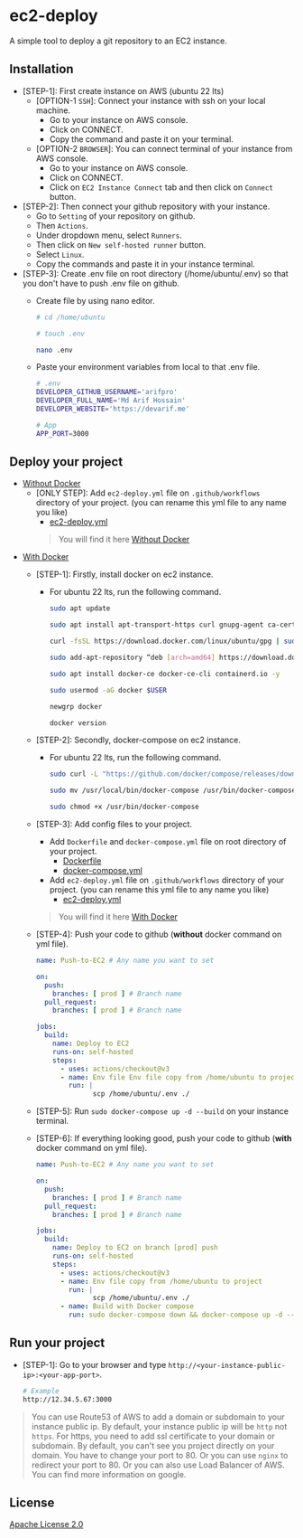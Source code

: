 # ec2-deploy

A simple tool to deploy a git repository to an EC2 instance.

## Installation

- [STEP-1]: First create instance on AWS (ubuntu 22 lts)
  - [OPTION-1 `SSH`]: Connect your instance with ssh on your local machine.
    - Go to your instance on AWS console.
    - Click on CONNECT.
    - Copy the command and paste it on your terminal.
  - [OPTION-2 `BROWSER`]: You can connect terminal of your instance from AWS console.
    - Go to your instance on AWS console.
    - Click on CONNECT.
    - Click on `EC2 Instance Connect` tab and then click on `Connect` button.
- [STEP-2]: Then connect your github repository with your instance.
  - Go to `Setting` of your repository on github.
  - Then `Actions`.
  - Under dropdown menu, select `Runners`.
  - Then click on `New self-hosted runner` button.
  - Select `Linux`.
  - Copy the commands and paste it in your instance terminal.
- [STEP-3]: Create .env file on root directory (/home/ubuntu/.env) so that you don't have to push .env file on github.
  - Create file by using nano editor.

    ```sh
    # cd /home/ubuntu

    # touch .env

    nano .env
    ```

  - Paste your environment variables from local to that .env file.

    ```sh
    # .env
    DEVELOPER_GITHUB_USERNAME='arifpro'
    DEVELOPER_FULL_NAME='Md Arif Hossain'
    DEVELOPER_WEBSITE='https://devarif.me'

    # App
    APP_PORT=3000
    ```

## Deploy your project

<!-- - [Without Docker](./without%20docker) -->
- [Without Docker](https://github.com/arifpro/ec2-deploy/tree/main/without%20docker)
  - [ONLY STEP]: Add `ec2-deploy.yml` file on `.github/workflows` directory of your project. (you can rename this yml file to any name you like)
      <!-- - [ec2-deploy.yml](./without%20docker/.github/workflows/ec2-deploy.yml) -->
    - [ec2-deploy.yml](https://github.com/arifpro/ec2-deploy/tree/main/without%20docker/.github/workflows/ec2-deploy.yml)
    > You will find it here [Without Docker](./without%20docker)
<!-- - [With Docker](./with%20docker) -->
- [With Docker](https://github.com/arifpro/ec2-deploy/tree/main/with%20docker)
  - [STEP-1]: Firstly, install docker on ec2 instance.
    - For ubuntu 22 lts, run the following command.

      ```sh
      sudo apt update

      sudo apt install apt-transport-https curl gnupg-agent ca-certificates software-properties-common -y

      curl -fsSL https://download.docker.com/linux/ubuntu/gpg | sudo apt-key add -
      
      sudo add-apt-repository “deb [arch=amd64] https://download.docker.com/linux/ubuntu focal stable”
      
      sudo apt install docker-ce docker-ce-cli containerd.io -y
      
      sudo usermod -aG docker $USER
      
      newgrp docker
      
      docker version
      ```

  - [STEP-2]: Secondly, docker-compose on ec2 instance.

    - For ubuntu 22 lts, run the following command.

      ```sh
      sudo curl -L "https://github.com/docker/compose/releases/download/1.26.0/docker-compose-$(uname -s)-$(uname -m)"  -o /usr/local/bin/docker-compose

      sudo mv /usr/local/bin/docker-compose /usr/bin/docker-compose

      sudo chmod +x /usr/bin/docker-compose
        ```

  - [STEP-3]: Add config files to your project.
    - Add `Dockerfile` and `docker-compose.yml` file on root directory of your project.
      <!-- - [Dockerfile](./with%20docker/Dockerfile) -->
      - [Dockerfile](https://github.com/arifpro/ec2-deploy/tree/main/with%20docker/Dockerfile)
      <!-- - [docker-compose.yml](./with%20docker/docker-compose.yml) -->
      - [docker-compose.yml](https://github.com/arifpro/ec2-deploy/tree/main/with%20docker/docker-compose.yml)
    - Add `ec2-deploy.yml` file on `.github/workflows` directory of your project. (you can rename this yml file to any name you like)
      <!-- - [ec2-deploy.yml](./with%20docker/.github/workflows/ec2-deploy.yml) -->
      - [ec2-deploy.yml](https://github.com/arifpro/ec2-deploy/tree/main/with%20docker/.github/workflows/ec2-deploy.yml)
    > You will find it here [With Docker](./with%20docker)
  - [STEP-4]: Push your code to github (**without** docker command on yml file).

      ```yml
      name: Push-to-EC2 # Any name you want to set

      on:
        push:
          branches: [ prod ] # Branch name
        pull_request:
          branches: [ prod ] # Branch name

      jobs:
        build:
          name: Deploy to EC2
          runs-on: self-hosted
          steps:
            - uses: actions/checkout@v3
            - name: Env file Env file copy from /home/ubuntu to project
              run: |
                    scp /home/ubuntu/.env ./
      ```

  - [STEP-5]: Run `sudo docker-compose up -d --build` on your instance terminal.
  - [STEP-6]: If everything looking good, push your code to github (**with** docker command on yml file).

    ```yml
    name: Push-to-EC2 # Any name you want to set

    on:
      push:
        branches: [ prod ] # Branch name
      pull_request:
        branches: [ prod ] # Branch name

    jobs:
      build:
        name: Deploy to EC2 on branch [prod] push
        runs-on: self-hosted
        steps:
          - uses: actions/checkout@v3
          - name: Env file copy from /home/ubuntu to project
            run: |
                  scp /home/ubuntu/.env ./
          - name: Build with Docker compose
            run: sudo docker-compose down && docker-compose up -d --build
    ```

## Run your project

- [STEP-1]: Go to your browser and type `http://<your-instance-public-ip>:<your-app-port>`.

  ```sh
  # Example
  http://12.34.5.67:3000
  ```

> You can use Route53 of AWS to add a domain or subdomain to your instance public ip.
> By default, your instance public ip will be `http` not `https`.
> For https, you need to add ssl certificate to your domain or subdomain.
> By default, you can't see you project directly on your domain. You have to change your port to 80. Or you can use `nginx` to redirect your port to 80. Or you can also use Load Balancer of AWS. You can find more information on google.

## License

[Apache License 2.0](./LICENSE)
